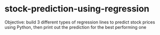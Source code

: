 # stock-prediction-using-regression

Objective: build 3 different types of regression lines to predict stock prices using Python, then print out the prediction for the best performing one

